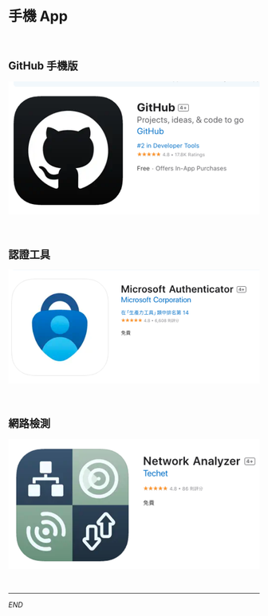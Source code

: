 # 手機 App

<br>

## GitHub 手機版

![](images/img_01.png)

<br>

## 認證工具

![](images/img_02.png)

<br>

## 網路檢測

![](images/img_03.png)

<br>

___

_END_